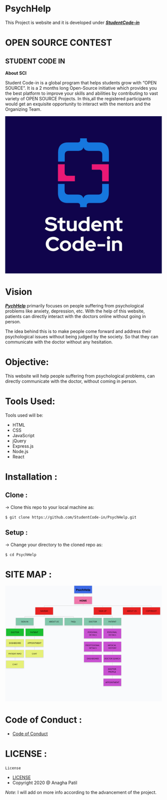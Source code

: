 # PsychHelp

This Project is website and it is developed under [**_StudentCode-in_**](https://scodein.tech/)

# OPEN SOURCE CONTEST

## STUDENT CODE IN

**About SCI**

Student Code-in is a global program that helps students grow with “OPEN SOURCE”. It is a 2 months long Open-Source initiative which provides you the best platform to improve your skills and abilities by contributing to vast variety of OPEN SOURCE Projects. In this,all the registered participants would get an exquisite opportunity to interact with the mentors and the Organizing Team.

![alt STUDENT CODE-IN LOGO](https://github.com/StudentCode-in/PsychHelp/blob/master/STUDENT%20CODE-IN.jpg)


# Vision
[**_PychHelp_**](https://psych-help.netlify.app/) primarily focuses on people suffering from psychological problems like anxiety, depression, etc. With the help of this website, patients can directly interact with the doctors online without going in person.

The idea behind this is to make people come forward and address their psychological issues without being judged by the society. So that they can communicate with the doctor without any hesitation.
# Objective:

This website will help people suffering from psychological problems, can directly communicate with the doctor, without coming in person.

# Tools Used:

Tools used will be:
* HTML
* CSS
* JavaScript
* jQuery
* Express.js
* Node.js
* React

# Installation :
## Clone :
->  Clone this repo to your local machine as:

`$ git clone https://github.com/StudentCode-in/PsychHelp.git`

## Setup :
->  Change your directory to the cloned repo as:

`$ cd PsychHelp`

# SITE MAP :
![alt SITE MAP](https://github.com/StudentCode-in/PsychHelp/blob/master/SITE%20MAP.png)

# Code of Conduct :
* [Code of Conduct](https://github.com/Anagha-2000/PsychHelp/blob/master/CODE_OF_CONDUCT.md)

# LICENSE :
`License`

* [LICENSE](https://github.com/StudentCode-in/PsychHelp/blob/master/LICENSE)
* Copyright 2020 @ Anagha Patil

*Note*: I will add on more info according to the advancement of the project.
